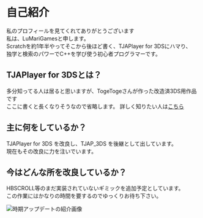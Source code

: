 # 自己紹介  

私のプロフィールを見てくれてありがとうございます  
私は、LuMariGamesと申します。  
Scratchを約1年半やってそこから後ほど書く、TJAPlayer for 3DSにハマり、  
独学と検索のパワーでC++を学び使う初心者プログラマーです。  

## TJAPlayer for 3DSとは？

多分知ってる人は居ると思いますが、TogeTogeさんが作った改造済3DS用作品です  
ここに書くと長くなりそうなので省略します。
詳しく知りたい人は[こちら](https://github.com/togetg/TJAPlayer_for_3DS)

## 主に何をしているか？

TJAPlayer for 3DS を改良し、TJAP_3DS を後継として出しています。  
現在もその改良に力を注いでいます。  

## 今はどんな所を改良しているか？  

HBSCROLL等のまだ実装されていないギミックを追加予定としています。  
この作業にはかなりの時間を要するのでゆっくりお待ち下さい。  

![時期アップデートの紹介画像](https://github.com/user-attachments/assets/e672b358-6daa-4a8a-a998-63bcddf17483)
